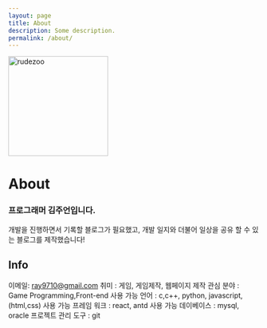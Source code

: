```yaml
---
layout: page
title: About
description: Some description.
permalink: /about/
---
```


<img class="img-rounded" src="https://scontent-gmp1-1.cdninstagram.com/v/t51.2885-19/s150x150/168983058_475583630311036_8528647827823978672_n.jpg?tp=1&_nc_ht=scontent-gmp1-1.cdninstagram.com&_nc_ohc=a-4mWXF6fAkAX9l-RqK&edm=ABfd0MgBAAAA&ccb=7-4&oh=24ae1e3d8b9a2541c89b12ad63ec0cf8&oe=60D1F5CC&_nc_sid=7bff83" alt="rudezoo" width="200">

# About

### 프로그래머 김주언입니다.

개발을 진행하면서 기록할 블로그가 필요했고, 개발 일지와 더불어 일상을 공유 할 수 있는 블로그를 제작했습니다!

## Info
이메일: ray9710@gmail.com
취미 : 게임, 게임제작, 웹페이지 제작
관심 분야 : Game Programming,Front-end
사용 가능 언어 : c,c++, python, javascript,(html,css)
사용 가능 프레임 워크 : react, antd
사용 가능 데이베이스 : mysql, oracle
프로젝트 관리 도구 : git